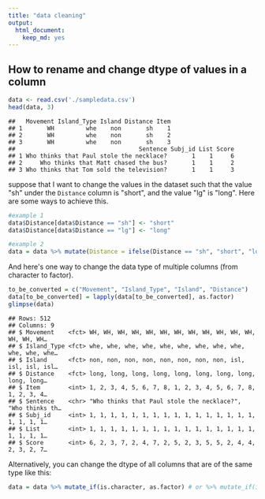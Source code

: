 ```yaml
---
title: "data cleaning"
output:
  html_document:
    keep_md: yes
---
```

## How to rename and change dtype of values in a column



```r
data <- read.csv('./sampledata.csv')
head(data, 3)
```

```
##   Movement Island_Type Island Distance Item
## 1       WH         whe    non       sh    1
## 2       WH         whe    non       sh    2
## 3       WH         whe    non       sh    3
##                                   Sentence Subj_id List Score
## 1 Who thinks that Paul stole the necklace?       1    1     6
## 2     Who thinks that Matt chased the bus?       1    1     2
## 3 Who thinks that Tom sold the television?       1    1     3
```
suppose that I want to change the values in the dataset such that the value "sh" under the `Distance` column is "short", and the value "lg" is "long". Here are some ways to achieve this.

```r
#example 1
data$Distance[data$Distance == "sh"] <- "short"
data$Distance[data$Distance == "lg"] <- "long"
```


```r
#example 2
data = data %>% mutate(Distance = ifelse(Distance == "sh", "short", "long"))
```

And here's one way to change the data type of multiple columns (from character to factor).

```r
to_be_converted = c("Movement", "Island_Type", "Island", "Distance")
data[to_be_converted] = lapply(data[to_be_converted], as.factor)
glimpse(data)
```

```
## Rows: 512
## Columns: 9
## $ Movement    <fct> WH, WH, WH, WH, WH, WH, WH, WH, WH, WH, WH, WH, WH, WH, WH…
## $ Island_Type <fct> whe, whe, whe, whe, whe, whe, whe, whe, whe, whe, whe, whe…
## $ Island      <fct> non, non, non, non, non, non, non, non, isl, isl, isl, isl…
## $ Distance    <fct> long, long, long, long, long, long, long, long, long, long…
## $ Item        <int> 1, 2, 3, 4, 5, 6, 7, 8, 1, 2, 3, 4, 5, 6, 7, 8, 1, 2, 3, 4…
## $ Sentence    <chr> "Who thinks that Paul stole the necklace?", "Who thinks th…
## $ Subj_id     <int> 1, 1, 1, 1, 1, 1, 1, 1, 1, 1, 1, 1, 1, 1, 1, 1, 1, 1, 1, 1…
## $ List        <int> 1, 1, 1, 1, 1, 1, 1, 1, 1, 1, 1, 1, 1, 1, 1, 1, 1, 1, 1, 1…
## $ Score       <int> 6, 2, 3, 7, 2, 4, 7, 2, 5, 2, 3, 5, 5, 2, 4, 4, 2, 3, 2, 7…
```

Alternatively, you can change the dtype of all columns that are of the same type like this: 

```r
data = data %>% mutate_if(is.character, as.factor) # or %>% mutate_if(is.integer, as.factor)
```
